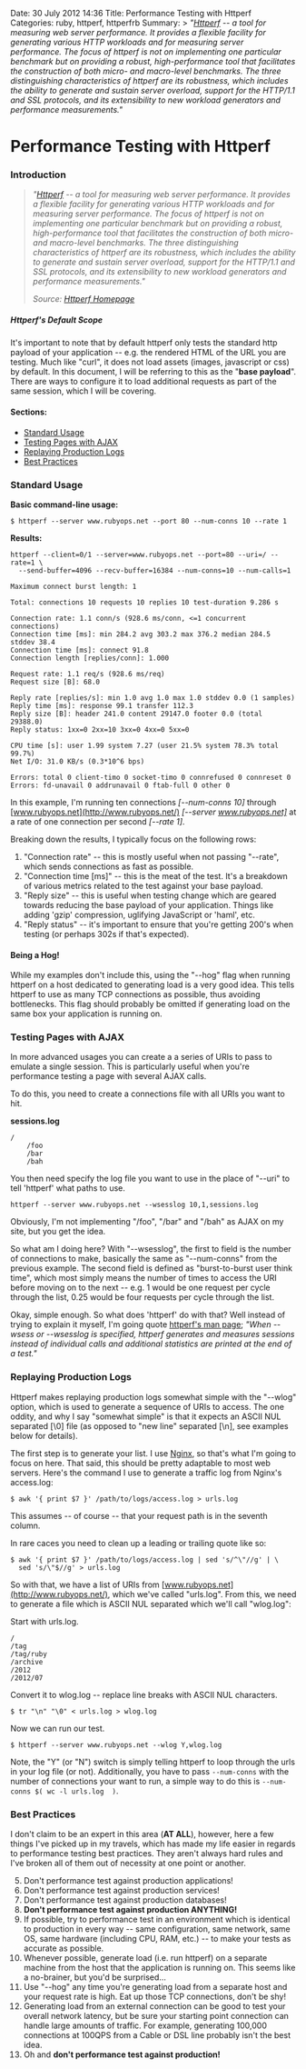 Date: 30 July 2012 14:36
Title: Performance Testing with Httperf
Categories: ruby, httperf, httperfrb
Summary: > *"[Httperf](http://www.hpl.hp.com/research/linux/httperf/) -- a tool for measuring web server performance. It provides a flexible facility for generating various HTTP workloads and for measuring server performance. The focus of httperf is not on implementing one particular benchmark but on providing a robust, high-performance tool that facilitates the construction of both micro- and macro-level benchmarks. The three distinguishing characteristics of httperf are its robustness, which includes the ability to generate and sustain server overload, support for the HTTP/1.1 and SSL protocols, and its extensibility to new workload generators and performance measurements."*


# Performance Testing with Httperf

### Introduction

> *"[Httperf](http://www.hpl.hp.com/research/linux/httperf/) -- a tool for measuring web server performance. It provides a flexible facility for generating various HTTP workloads and for measuring server performance. The focus of httperf is not on implementing one particular benchmark but on providing a robust, high-performance tool that facilitates the construction of both micro- and macro-level benchmarks. The three distinguishing characteristics of httperf are its robustness, which includes the ability to generate and sustain server overload, support for the HTTP/1.1 and SSL protocols, and its extensibility to new workload generators and performance measurements."*
>
> *Source: [Httperf Homepage](http://www.hpl.hp.com/research/linux/httperf/)*

##### Httperf's Default Scope
It's important to note that by default httperf only tests the standard http payload of your application -- e.g. the rendered HTML of the URL you are testing. Much like "curl", it does not load assets (images, javascript or css) by default. In this document, I will be referring to this as the "**base payload**". There are ways to configure it to load additional requests as part of the same session, which I will be covering. 


#### Sections:
* [Standard Usage](#standard_usage)
* [Testing Pages with AJAX](#testing_pages_with_ajax)
* [Replaying Production Logs](#replaying_production_logs)
* [Best Practices](#best_practices)

<a name="standard_usage"></a>
### Standard Usage

**Basic command-line usage:**

    $ httperf --server www.rubyops.net --port 80 --num-conns 10 --rate 1

**Results:**

    httperf --client=0/1 --server=www.rubyops.net --port=80 --uri=/ --rate=1 \ 
      --send-buffer=4096 --recv-buffer=16384 --num-conns=10 --num-calls=1

    Maximum connect burst length: 1

    Total: connections 10 requests 10 replies 10 test-duration 9.286 s

    Connection rate: 1.1 conn/s (928.6 ms/conn, <=1 concurrent connections)
    Connection time [ms]: min 284.2 avg 303.2 max 376.2 median 284.5 stddev 38.4
    Connection time [ms]: connect 91.8
    Connection length [replies/conn]: 1.000

    Request rate: 1.1 req/s (928.6 ms/req)
    Request size [B]: 68.0

    Reply rate [replies/s]: min 1.0 avg 1.0 max 1.0 stddev 0.0 (1 samples)
    Reply time [ms]: response 99.1 transfer 112.3
    Reply size [B]: header 241.0 content 29147.0 footer 0.0 (total 29388.0)
    Reply status: 1xx=0 2xx=10 3xx=0 4xx=0 5xx=0

    CPU time [s]: user 1.99 system 7.27 (user 21.5% system 78.3% total 99.7%)
    Net I/O: 31.0 KB/s (0.3*10^6 bps)

    Errors: total 0 client-timo 0 socket-timo 0 connrefused 0 connreset 0
    Errors: fd-unavail 0 addrunavail 0 ftab-full 0 other 0

> 


In this example, I'm running ten connections _[\-\-num-conns 10]_ through [www.rubyops.net](http://www.rubyops.net/) _[\-\-server www.rubyops.net]_ at a rate of one connection per second _[\-\-rate 1]_. 

Breaking down the results, I typically focus on the following rows:

1. "Connection rate" -- this is mostly useful when not passing "--rate", which sends connections as fast as possible.
1. "Connection time [ms]" -- this is the meat of the test. It's a breakdown of various metrics related to the test against your base payload.
1. "Reply size" -- this is useful when testing change which are geared towards reducing the base payload of your application. Things like adding 'gzip' compression, uglifying JavaScript or 'haml', etc.
1. "Reply status" -- it's important to ensure that you're getting 200's when testing (or perhaps 302s if that's expected).

#### Being a Hog!

While my examples don't include this, using the "\-\-hog" flag when running httperf on a host dedicated to generating load is a very good idea. This tells httperf to use as many TCP connections as possible, thus avoiding bottlenecks. This flag should probably be omitted if generating load on the same box your application is running on.

<a name="testing_pages_with_ajax"></a>
### Testing Pages with AJAX

In more advanced usages you can create a a series of URIs to pass to emulate a single session. This is particularly useful when you're performance testing a page with several AJAX calls. 

To do this, you need to create a connections file with all URIs you want to hit.

**sessions.log**

	/
		/foo
		/bar
		/bah

You then need specify the log file you want to use in the place of "\-\-uri" to tell 'httperf' what paths to use.

	httperf --server www.rubyops.net --wsesslog 10,1,sessions.log


Obviously, I'm not implementing "/foo", "/bar" and "/bah" as AJAX on my site, but you get the idea. 

So what am I doing here? With "\-\-wsesslog", the first to field is the number of connections to make, basically the same as "\-\-num-conns" from the previous example. The second field is defined as "burst-to-burst user think time", which most simply means the number of times to access the URI before moving on to the next -- e.g. 1 would be one request per cycle through the list, 0.25 would be four requests per cycle through the list. 

Okay, simple enough. So what does 'httperf' do with that? Well instead of trying to explain it myself, I'm going quote  [httperf's man page](http://www.hpl.hp.com/research/linux/httperf/httperf-man.txt); *"When \-\-wsess or \-\-wsesslog is specified, httperf generates and measures sessions instead of individual calls and additional statistics are printed at the end of a test."*

<a name="replaying_production_logs"></a>
### Replaying Production Logs

Httperf makes replaying production logs somewhat simple with the "\-\-wlog" option, which is used to generate a sequence of URIs to access. The one oddity, and why I say "somewhat simple" is that it expects an ASCII NUL separated [\0] file (as opposed to "new line" separated [\n], see examples below for details).

The first step is to generate your list. I use [Nginx](/tag/nginx), so that's what I'm going to focus on here. That said, this should be pretty adaptable to most web servers. Here's the command I use to generate a traffic log from Nginx's access.log:

    $ awk '{ print $7 }' /path/to/logs/access.log > urls.log

This assumes -- of course -- that your request path is in the seventh column.

In rare caces you need to clean up a leading or trailing quote like so:

    $ awk '{ print $7 }' /path/to/logs/access.log | sed 's/^\"//g' | \
      sed 's/\"$//g' > urls.log


So with that, we have a list of URIs from [www.rubyops.net](http://www.rubyops.net/), which we've called "urls.log". From this, we need to generate a file which is ASCII NUL separated which we'll call "wlog.log":

Start with urls.log.

    /
    /tag
    /tag/ruby
    /archive
    /2012
    /2012/07

Convert it to wlog.log -- replace line breaks with ASCII NUL characters.

	$ tr "\n" "\0" < urls.log > wlog.log

Now we can run our test.

    $ httperf --server www.rubyops.net --wlog Y,wlog.log
	
Note, the "Y" (or "N") switch is simply telling httperf to loop through the urls in your log file (or not). Additionally, you have to pass `--num-conns` with the number of connections your want to run, a simple way to do this is `--num-conns $( wc -l urls.log  )`.

<a name="best_practices"></a>
### Best Practices

I don't claim to be an expert in this area (**AT ALL**), however, here a few things I've picked up in my travels, which has made my life easier in regards to performance testing best practices. They aren't always hard rules and I've broken all of them out of necessity at one point or another.

5. Don't performance test against production applications!
6. Don't performance test against production services!
7. Don't performance test against production databases!
7. **Don't performance test against production ANYTHING!**
4. If possible, try to performance test in an environment which is identical to production in every way -- same configuration, same network, same OS, same hardware (including CPU, RAM, etc.) -- to make your tests as accurate as possible.
1. Whenever possible, generate load (i.e. run httperf) on a separate machine from the host that the application is running on. This seems like a no-brainer, but you'd be surprised…
2. Use "\-\-hog" any time you're generating load from a separate host and your request rate is high. Eat up those TCP connections, don't be shy!
3. Generating load from an external connection can be good to test your overall network latency, but be sure your starting point connection can handle large amounts of traffic. For example, generating 100,000 connections at 100QPS from a Cable or DSL line probably isn't the best idea.
1. Oh and **don't performance test against production!**

